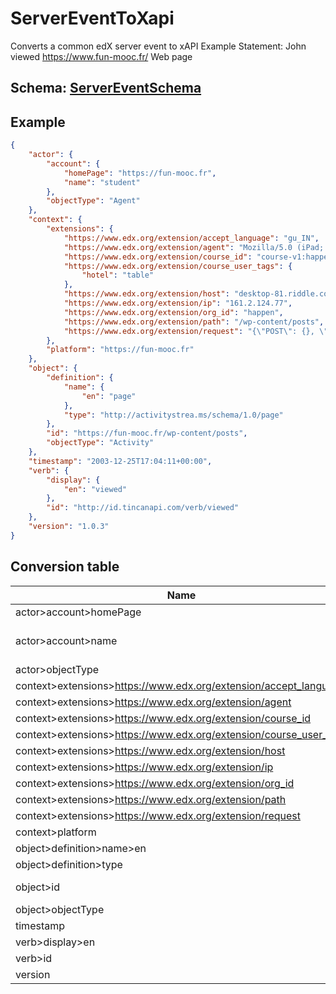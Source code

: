 <!-- 
    This document has been automatically generated.
    It should NOT BE EDITED.
    To update this part of the documentation,
    please type the following from the repository root:
    $ make docs
-->
# ServerEventToXapi

Converts a common edX server event to xAPI
Example Statement: John viewed https://www.fun-mooc.fr/ Web page

## Schema: [ServerEventSchema](./../schemas/ServerEventSchema.md)

## Example

```json
{
    "actor": {
        "account": {
            "homePage": "https://fun-mooc.fr",
            "name": "student"
        },
        "objectType": "Agent"
    },
    "context": {
        "extensions": {
            "https://www.edx.org/extension/accept_language": "gu_IN",
            "https://www.edx.org/extension/agent": "Mozilla/5.0 (iPad; CPU iPad OS 10_3_3 like Mac OS X) AppleWebKit/531.1 (KHTML, like Gecko) FxiOS/13.4a3915.0 Mobile/06S690 Safari/531.1",
            "https://www.edx.org/extension/course_id": "course-v1:happen+third+simply",
            "https://www.edx.org/extension/course_user_tags": {
                "hotel": "table"
            },
            "https://www.edx.org/extension/host": "desktop-81.riddle.com",
            "https://www.edx.org/extension/ip": "161.2.124.77",
            "https://www.edx.org/extension/org_id": "happen",
            "https://www.edx.org/extension/path": "/wp-content/posts",
            "https://www.edx.org/extension/request": "{\"POST\": {}, \"GET\": {\"rpp\": [\"50\"], \"page\": [\"1\"]}}"
        },
        "platform": "https://fun-mooc.fr"
    },
    "object": {
        "definition": {
            "name": {
                "en": "page"
            },
            "type": "http://activitystrea.ms/schema/1.0/page"
        },
        "id": "https://fun-mooc.fr/wp-content/posts",
        "objectType": "Activity"
    },
    "timestamp": "2003-12-25T17:04:11+00:00",
    "verb": {
        "display": {
            "en": "viewed"
        },
        "id": "http://id.tincanapi.com/verb/viewed"
    },
    "version": "1.0.3"
}
```

## Conversion table

Name|Value
----|----
actor>account>homePage|https://fun-mooc.fr
actor>account>name|GetFromField([context](./../schemas/ServerEventSchema.md#user-content-context)>[user_id](./../schemas/BaseContextSchema.md#user-content-user_id), lambda user_id: str(user_id) if user_id else "student",)
actor>objectType|Agent
context>extensions>https://www.edx.org/extension/accept_language|GetFromField([accept_language](./../schemas/ServerEventSchema.md#user-content-accept_language))
context>extensions>https://www.edx.org/extension/agent|GetFromField([agent](./../schemas/ServerEventSchema.md#user-content-agent))
context>extensions>https://www.edx.org/extension/course_id|GetFromField([context](./../schemas/ServerEventSchema.md#user-content-context)>[course_id](./../schemas/BaseContextSchema.md#user-content-course_id))
context>extensions>https://www.edx.org/extension/course_user_tags|GetFromField([context](./../schemas/ServerEventSchema.md#user-content-context)>[course_user_tags](./../schemas/BaseContextSchema.md#user-content-course_user_tags))
context>extensions>https://www.edx.org/extension/host|GetFromField([host](./../schemas/ServerEventSchema.md#user-content-host))
context>extensions>https://www.edx.org/extension/ip|GetFromField([ip](./../schemas/ServerEventSchema.md#user-content-ip))
context>extensions>https://www.edx.org/extension/org_id|GetFromField([context](./../schemas/ServerEventSchema.md#user-content-context)>[org_id](./../schemas/BaseContextSchema.md#user-content-org_id))
context>extensions>https://www.edx.org/extension/path|GetFromField([context](./../schemas/ServerEventSchema.md#user-content-context)>[path](./../schemas/BaseContextSchema.md#user-content-path))
context>extensions>https://www.edx.org/extension/request|GetFromField([event](./../schemas/ServerEventSchema.md#user-content-event))
context>platform|https://fun-mooc.fr
object>definition>name>en|page
object>definition>type|http://activitystrea.ms/schema/1.0/page
object>id|GetFromField([event_type](./../schemas/ServerEventSchema.md#user-content-event_type), lambda event_type: self.platform + event_type)
object>objectType|Activity
timestamp|GetFromField([time](./../schemas/ServerEventSchema.md#user-content-time))
verb>display>en|viewed
verb>id|http://id.tincanapi.com/verb/viewed
version|1.0.3


